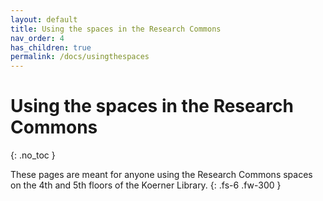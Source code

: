 ```yaml
---
layout: default
title: Using the spaces in the Research Commons
nav_order: 4
has_children: true
permalink: /docs/usingthespaces
---
```


# Using the spaces in the Research Commons
{: .no_toc }

These pages are meant for anyone using the Research Commons spaces on the 4th and 5th floors of the Koerner Library. 
{: .fs-6 .fw-300 }


